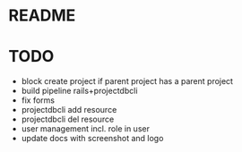 # README

# TODO
- block create project if parent project has a parent project
- build pipeline rails+projectdbcli
- fix forms
- projectdbcli add resource
- projectdbcli del resource
- user management incl. role in user
- update docs with screenshot and logo
